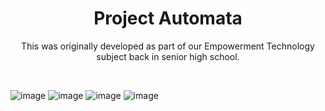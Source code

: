 <div align="center">
  
# Project Automata
 
This was originally developed as part of our Empowerment Technology subject back in senior high school.
</div>


<br> 

![image](https://github.com/alliyah95/project-automata/assets/74038500/2397daea-86cf-48a2-b869-b8dea0d87d4a)
![image](https://github.com/alliyah95/project-automata/assets/74038500/c67488a4-5850-4ddd-a650-efe9682f0f2a)
![image](https://github.com/alliyah95/project-automata/assets/74038500/f3893594-1250-4d12-9765-2ef09c6b754f)
![image](https://github.com/alliyah95/project-automata/assets/74038500/34138a3d-ba56-43c2-9eb1-f36481b28138)
